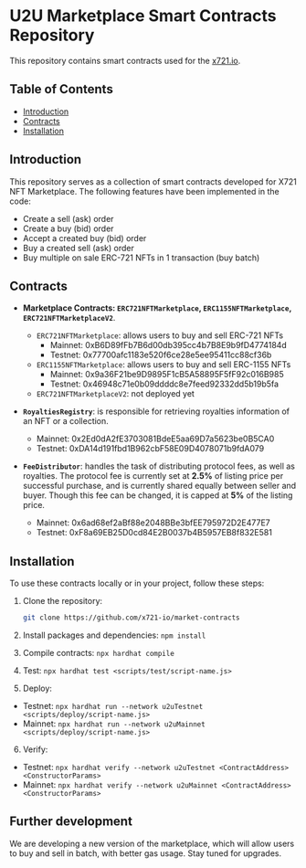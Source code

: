 # U2U Marketplace Smart Contracts Repository

This repository contains smart contracts used for the [x721.io](https://x721.io/ "Visit X721 Marketplace").

## Table of Contents

- [Introduction](#introduction)
- [Contracts](#contracts)
- [Installation](#installation)

## Introduction

This repository serves as a collection of smart contracts developed for X721 NFT Marketplace. The following features have been implemented in the code:

- Create a sell (ask) order
- Create a buy (bid) order
- Accept a created buy (bid) order
- Buy a created sell (ask) order
- Buy multiple on sale ERC-721 NFTs in 1 transaction (buy batch)

## Contracts

- **Marketplace Contracts: `ERC721NFTMarketplace`, `ERC1155NFTMarketplace`, `ERC721NFTMarketplaceV2`**.
    - `ERC721NFTMarketplace`: allows users to buy and sell ERC-721 NFTs
        - Mainnet: 0xB6D89fFb7B6d00db395cc4b7B8E9b9fD4774184d
        - Testnet: 0x77700afc1183e520f6ce28e5ee95411cc88cf36b
    - `ERC1155NFTMarketplace`: allows users to buy and sell ERC-1155 NFTs
        - Mainnet: 0x9a36F21be9D9895F1cB5A58895F5fF92c016B985
        - Testnet: 0x46948c71e0b09ddddc8e7feed92332dd5b19b5fa
    - `ERC721NFTMarketplaceV2`: not deployed yet
- **`RoyaltiesRegistry`**: is responsible for retrieving royalties information of an NFT or a collection.
    
    - Mainnet: 0x2Ed0dA2fE3703081BdeE5aa69D7a5623be0B5CA0
    - Testnet: 0xDA14d191fbd1B962cbF58E09D4078071b9fdA079

- **`FeeDistributor`**: handles the task of distributing protocol fees, as well as royalties. The protocol fee is currently set at **2.5%** of listing price per successful purchase, and is currently shared equally between seller and buyer. Though this fee can be changed, it is capped at **5%** of the listing price.

    - Mainnet: 0x6ad68ef2aBf88e2048BBe3bfEE795972D2E477E7
    - Testnet: 0xF8a69EB25D0cd84E2B0037b4B5957EB8f832E581

## Installation

To use these contracts locally or in your project, follow these steps:

1. Clone the repository:

   ```bash
   git clone https://github.com/x721-io/market-contracts

2. Install packages and dependencies: `npm install`
3. Compile contracts: `npx hardhat compile`
4. Test: `npx hardhat test <scripts/test/script-name.js>`
5. Deploy:
- Testnet: `npx hardhat run --network u2uTestnet <scripts/deploy/script-name.js>`
- Mainnet: `npx hardhat run --network u2uMainnet <scripts/deploy/script-name.js>`
6. Verify:
- Testnet: `npx hardhat verify --network u2uTestnet <ContractAddress> <ConstructorParams>`
- Mainnet: `npx hardhat verify --network u2uMainnet <ContractAddress> <ConstructorParams>`

## Further development
We are developing a new version of the marketplace, which will allow users to buy and sell in batch, with better gas usage. Stay tuned for upgrades.
